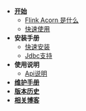 - [**开始**](#/README)
    - [Flink Acorn 是什么](_homepage.md)
    - [快速使用](/zh-cn/start/快速使用.md)
- **安装手册**
    - [快速安装](/zh-cn/install/快速安装.md)
    - [Jdbc支持](/zh-cn/install/Jdbc支持.md)
- **使用说明**
    - [Api说明](/zh-cn/reference/Api说明.md)
- [**维护手册**](/zh-cn/contributing.md)
- [**版本历史**](/zh-cn/changelog.md)
- [**相关博客**](/zh-cn/blogs.md)
  
